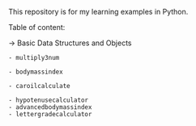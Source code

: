 This repository is for my learning examples in Python.

Table of content:
  
  -> Basic Data Structures and Objects
  
    - multiply3num
  
    - bodymassindex
  
    - caroilcalculate
    
    - hypotenusecalculator
    - advancedbodymassindex
    - lettergradecalculator
